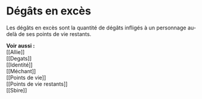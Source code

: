 # Dégâts en excès
Les dégâts en excès sont la quantité de dégâts infligés à un personnage au-delà de ses points de vie restants.

**Voir aussi :**  
[[Allie]]  
[[Degats]]  
[[Identité]]  
[[Méchant]]  
[[Points de vie]]  
[[Points de vie restants]]  
[[Sbire]]